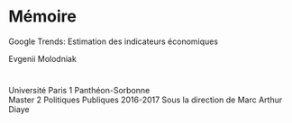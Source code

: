 # Mémoire
Google Trends: Estimation des indicateurs économiques 

Evgenii Molodniak 
#
Université Paris 1 Panthéon-Sorbonne  
Master 2 Politiques Publiques 
2016-2017 
Sous la direction de Marc Arthur Diaye  
